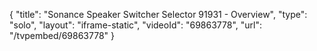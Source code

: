 {
    "title": "Sonance Speaker Switcher Selector 91931 - Overview",
    "type": "solo",
    "layout": "iframe-static",
    "videoId": "69863778",
    "url": "\/tvpembed\/69863778"
}